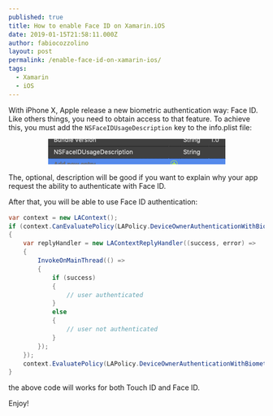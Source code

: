 ```yaml
---
published: true
title: How to enable Face ID on Xamarin.iOS
date: 2019-01-15T21:58:11.000Z
author: fabiocozzolino
layout: post
permalink: /enable-face-id-on-xamarin-ios/
tags:
  - Xamarin
  - iOS
---
```

With iPhone X, Apple release a new biometric authentication way: Face ID. Like others things, you need to obtain access to that feature. To achieve this, you must add the `NSFaceIDUsageDescription` key to the info.plist file:

<p align="center">
  <img src="/assets/img/faceid-enabled.png" alt="Enable Face ID">
</p>

The, optional, description will be good if you want to explain why your app request the ability to authenticate with Face ID.

After that, you will be able to use Face ID authentication:

```csharp
var context = new LAContext();
if (context.CanEvaluatePolicy(LAPolicy.DeviceOwnerAuthenticationWithBiometrics, out NSError authError))
{
    var replyHandler = new LAContextReplyHandler((success, error) =>
    {
        InvokeOnMainThread(() =>
        {
            if (success)
            {
                // user authenticated
            }
            else
            {
                // user not authenticated
            }
        });
    });
    context.EvaluatePolicy(LAPolicy.DeviceOwnerAuthenticationWithBiometrics, "Authenticate", replyHandler);
}
```

the above code will works for both Touch ID and Face ID.

Enjoy!


